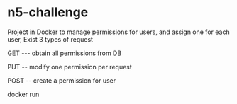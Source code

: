# n5-challenge
Project in Docker to manage permissions for users, and assign one for each user, 
Exist 3 types of request

GET  ---  obtain all permissions from DB

PUT --    modify one permission per request

POST  --  create a permission for user

docker  run
